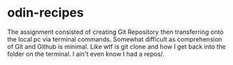 # odin-recipes
  The assignment consisted of creating Git Repository 
then transferring onto the local pc via terminal commands. 
Somewhat difficult as comprehension of Git and Github is 
minimal. Like wtf is git clone and how I get back into the 
folder on the terminal. I ain't even know I had a repos/.
